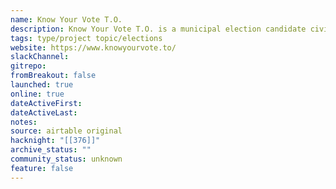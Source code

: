 ```yaml
---
name: Know Your Vote T.O.
description: Know Your Vote T.O. is a municipal election candidate civic learning website developed by the Toronto Public Library.
tags: type/project topic/elections
website: https://www.knowyourvote.to/
slackChannel: 
gitrepo: 
fromBreakout: false
launched: true
online: true
dateActiveFirst: 
dateActiveLast: 
notes: 
source: airtable original
hacknight: "[[376]]"
archive_status: ""
community_status: unknown
feature: false
---
```

